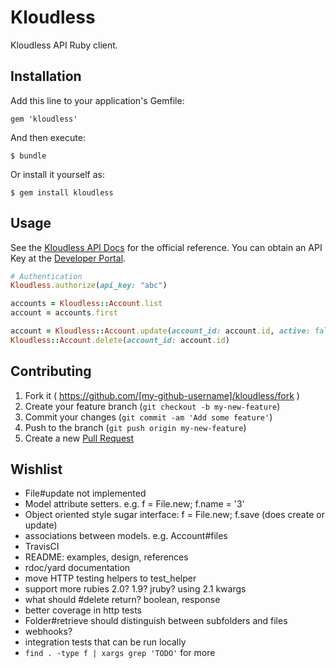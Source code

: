 # Kloudless

Kloudless API Ruby client.

## Installation

Add this line to your application's Gemfile:

    gem 'kloudless'

And then execute:

    $ bundle

Or install it yourself as:

    $ gem install kloudless

## Usage

See the [Kloudless API Docs](https://developers.kloudless.com/docs) for the
official reference. You can obtain an API Key at the [Developer
Portal](https://developers.kloudless.com/).

```ruby
# Authentication
Kloudless.authorize(api_key: "abc")

accounts = Kloudless::Account.list
account = accounts.first

account = Kloudless::Account.update(account_id: account.id, active: false)
Kloudless::Account.delete(account_id: account.id)
```

## Contributing

1. Fork it ( https://github.com/[my-github-username]/kloudless/fork )
2. Create your feature branch (`git checkout -b my-new-feature`)
3. Commit your changes (`git commit -am 'Add some feature'`)
4. Push to the branch (`git push origin my-new-feature`)
5. Create a new [Pull Request](https://help.github.com/send-pull-requests/)

## Wishlist

- File#update not implemented
- Model attribute setters. e.g. f = File.new; f.name = '3'
- Object oriented style sugar interface: f = File.new; f.save (does create or update)
- associations between models. e.g. Account#files
- TravisCI
- README: examples, design, references
- rdoc/yard documentation
- move HTTP testing helpers to test_helper
- support more rubies 2.0? 1.9? jruby? using 2.1 kwargs
- what should #delete return? boolean, response
- better coverage in http tests
- Folder#retrieve should distinguish between subfolders and files
- webhooks?
- integration tests that can be run locally
- `find . -type f | xargs grep 'TODO'` for more
